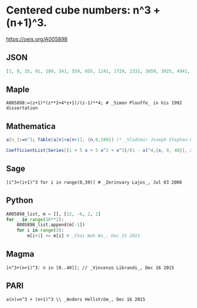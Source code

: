 # Centered cube numbers: n^3 \+ \(n\+1\)^3\.
https://oeis.org/A005898
## JSON
```JSON
[1, 9, 35, 91, 189, 341, 559, 855, 1241, 1729, 2331, 3059, 3925, 4941, 6119, 7471, 9009, 10745, 12691, 14859, 17261, 19909, 22815, 25991, 29449, 33201, 37259, 41635, 46341, 51389, 56791, 62559, 68705, 75241, 82179, 89531, 97309, 105525, 114191, 123319, 132921]
```
## Maple
```Maple
A005898:=(z+1)*(z**2+4*z+1)/(z-1)**4; # _Simon Plouffe_ in his 1992 dissertation
```
## Mathematica
```Mathematica
a[n_]:=n^3; Table[a[n]+a[n+1], {n,0,100}] (* _Vladimir Joseph Stephan Orlovsky_, Jan 03 2009 *)
```
```Mathematica
CoefficientList[Series[(1 + 5 x + 5 x^2 + x^3)/(1 - x)^4,{x, 0, 40}], x] (* _Vincenzo Librandi_, Dec 16 2015 *)
```
## Sage
```Sage
[i^3+(i+1)^3 for i in range(0,39)] # _Zerinvary Lajos_, Jul 03 2008
```
## Python
```Python
A005898_list, m = [], [12, -6, 2, 1]
for _ in range(10**2):
    A005898_list.append(m[-1])
    for i in range(3):
        m[i+1] += m[i] # _Chai Wah Wu_, Dec 15 2015
```
## Magma
```Magma
[n^3+(n+1)^3: n in [0..40]]; // _Vincenzo Librandi_, Dec 16 2015
```
## PARI
```PARI
a(n)=n^3 + (n+1)^3 \\ _Anders Hellström_, Dec 16 2015
```
